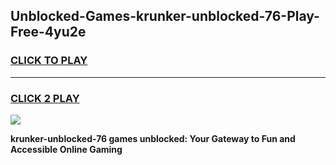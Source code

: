 
## Unblocked-Games-krunker-unblocked-76-Play-Free-4yu2e
<h3>
<a href="https://premium76.site?title=krunker-unblocked-76&ref=23A">CLICK TO PLAY</a></h3>
<hr>

<h3>
<a href="https://premium76.site?title=krunker-unblocked-76&ref=23A">CLICK 2 PLAY</a>
  
</h3>

<a href="https://premium76.site?title=krunker-unblocked-76&ref=23A"><img src="https://clearcache.store/games.png"></a>


**krunker-unblocked-76 games unblocked: Your Gateway to Fun and Accessible Online Gaming**
